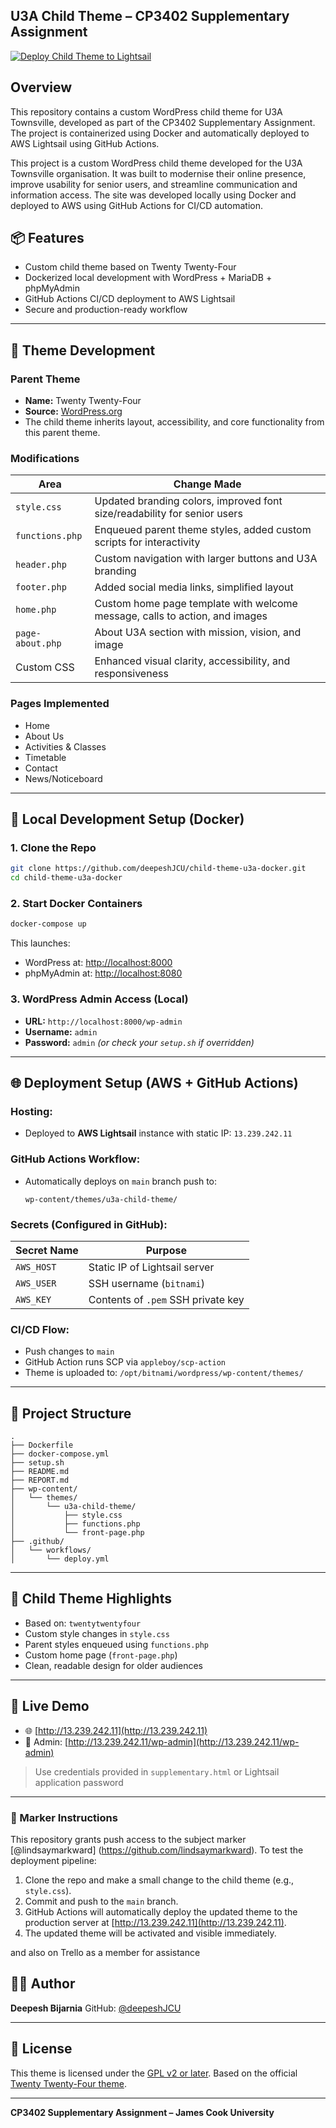 ## U3A Child Theme – CP3402 Supplementary Assignment

[![Deploy Child Theme to Lightsail](https://github.com/deepeshJCU/child-theme-u3a-docker/actions/workflows/deploy.yml/badge.svg)](https://github.com/deepeshJCU/child-theme-u3a-docker/actions/workflows/deploy.yml)

## Overview
This repository contains a custom WordPress child theme for U3A Townsville, developed as part of the CP3402 Supplementary Assignment. The project is containerized using Docker and automatically deployed to AWS Lightsail using GitHub Actions.

This project is a custom WordPress child theme developed for the U3A Townsville organisation. It was built to modernise their online presence, improve usability for senior users, and streamline communication and information access. The site was developed locally using Docker and deployed to AWS using GitHub Actions for CI/CD automation.

## 📦 Features

- Custom child theme based on Twenty Twenty-Four
- Dockerized local development with WordPress + MariaDB + phpMyAdmin
- GitHub Actions CI/CD deployment to AWS Lightsail
- Secure and production-ready workflow

---


## 🌱 Theme Development

### Parent Theme
- **Name:** Twenty Twenty-Four
- **Source:** [WordPress.org](https://wordpress.org/themes/twentytwentyfour/)
- The child theme inherits layout, accessibility, and core functionality from this parent theme.

### Modifications
| Area                | Change Made |
|---------------------|-------------|
| `style.css`         | Updated branding colors, improved font size/readability for senior users |
| `functions.php`     | Enqueued parent theme styles, added custom scripts for interactivity |
| `header.php`        | Custom navigation with larger buttons and U3A branding |
| `footer.php`        | Added social media links, simplified layout |
| `home.php`          | Custom home page template with welcome message, calls to action, and images |
| `page-about.php`    | About U3A section with mission, vision, and image |
| Custom CSS          | Enhanced visual clarity, accessibility, and responsiveness |

### Pages Implemented
- Home
- About Us
- Activities & Classes
- Timetable
- Contact
- News/Noticeboard

---

## 🐳 Local Development Setup (Docker)

### 1. Clone the Repo

```bash
git clone https://github.com/deepeshJCU/child-theme-u3a-docker.git
cd child-theme-u3a-docker
````

### 2. Start Docker Containers

```bash
docker-compose up
```

This launches:

* WordPress at: [http://localhost:8000](http://localhost:8000)
* phpMyAdmin at: [http://localhost:8080](http://localhost:8080)

### 3. WordPress Admin Access (Local)

* **URL:** `http://localhost:8000/wp-admin`
* **Username:** `admin`
* **Password:** `admin` *(or check your `setup.sh` if overridden)*

---

## 🌐 Deployment Setup (AWS + GitHub Actions)

### Hosting:

* Deployed to **AWS Lightsail** instance with static IP: `13.239.242.11`

### GitHub Actions Workflow:

* Automatically deploys on `main` branch push to:

  ```
  wp-content/themes/u3a-child-theme/
  ```

### Secrets (Configured in GitHub):

| Secret Name | Purpose                            |
| ----------- | ---------------------------------- |
| `AWS_HOST`  | Static IP of Lightsail server      |
| `AWS_USER`  | SSH username (`bitnami`)           |
| `AWS_KEY`   | Contents of `.pem` SSH private key |

### CI/CD Flow:

* Push changes to `main`
* GitHub Action runs SCP via `appleboy/scp-action`
* Theme is uploaded to:
  `/opt/bitnami/wordpress/wp-content/themes/`

---

## 📁 Project Structure

```
.
├── Dockerfile
├── docker-compose.yml
├── setup.sh
├── README.md
├── REPORT.md
├── wp-content/
│   └── themes/
│       └── u3a-child-theme/
│           ├── style.css
│           ├── functions.php
│           └── front-page.php
├── .github/
│   └── workflows/
│       └── deploy.yml
```

---

## 🧩 Child Theme Highlights

* Based on: `twentytwentyfour`
* Custom style changes in `style.css`
* Parent styles enqueued using `functions.php`
* Custom home page (`front-page.php`)
* Clean, readable design for older audiences

---

## 🚀 Live Demo

* 🌐 [http://13.239.242.11](http://13.239.242.11)
* 🔐 Admin: [http://13.239.242.11/wp-admin](http://13.239.242.11/wp-admin)

> Use credentials provided in `supplementary.html` or Lightsail application password

---

### 🔁 Marker Instructions

This repository grants push access to the subject marker [@lindsaymarkward] (https://github.com/lindsaymarkward). To test the deployment pipeline:

1. Clone the repo and make a small change to the child theme (e.g., `style.css`).
2. Commit and push to the `main` branch.
3. GitHub Actions will automatically deploy the updated theme to the production server at [http://13.239.242.11](http://13.239.242.11).
4. The updated theme will be activated and visible immediately.

and also on Trello as a member for assistance 

## 👨‍💻 Author

**Deepesh Bijarnia**
GitHub: [@deepeshJCU](https://github.com/deepeshJCU)

---

## 📄 License

This theme is licensed under the [GPL v2 or later](http://www.gnu.org/licenses/gpl-2.0.html).
Based on the official [Twenty Twenty-Four theme](https://wordpress.org/themes/twentytwentyfour/).

---

**CP3402 Supplementary Assignment – James Cook University**

```

